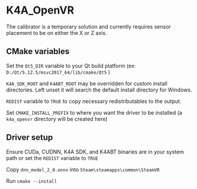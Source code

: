 # K4A_OpenVR
The calibrator is a temporary solution and currently requires sensor placement to be on either the X or Z axis.

## CMake variables
Set the `Qt5_DIR` variable to your Qt build platform (ex: `D:/Qt/5.12.5/msvc2017_64/lib/cmake/Qt5` )

`K4A_SDK_ROOT` and `K4ABT_ROOT` may be overridden for custom install directories. Left unset it will search the default install directory for Windows.

`REDIST` variable to `TRUE` to copy necessary redistributables to the output.

Set `CMAKE_INSTALL_PREFIX` to where you want the driver to be installed (a `k4a_openvr` directory will be created here)

## Driver setup

Ensure CUDa, CUDNN, K4A SDK, and K4ABT binaries are in your system path or set the `REDIST` variable to `TRUE`

Copy `dnn_model_2_0.onnx` into `Steam\steamapps\common\SteamVR`

Run `cmake --install`